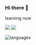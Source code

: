 ### Hi there 👋



learning now

<img src="https://img.shields.io/badge/Python-322C2B?style=for-the-badge&logo=python&logoColor=FDDE55"/>
<img src="https://img.shields.io/badge/typescript-3178C6?style=for-the-badge&logo=python&logoColor=FDDE55"/>

![languages](https://github.com/probationer070/probationer070/assets/81615183/8e9a0905-de3c-46bf-9ab9-d4122f8ebcd7)
